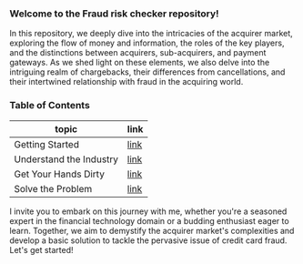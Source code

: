 ### Welcome to the Fraud risk checker repository!

In this repository, we deeply dive into the intricacies of the acquirer market, exploring the flow of money and information, the roles of the key players, and the distinctions between acquirers, sub-acquirers, and payment gateways. As we shed light on these elements, we also delve into the intriguing realm of chargebacks, their differences from cancellations, and their intertwined relationship with fraud in the acquiring world.

### **Table of Contents**
topic | link
------ | ------
Getting Started | [link](https://github.com/raphael27atm/fraud-risk-checker/wiki/Getting-Started)
Understand the Industry | [link](https://github.com/raphael27atm/fraud-risk-checker/wiki/Understand-the-Industry)
Get Your Hands Dirty | [link](https://github.com/raphael27atm/fraud-risk-checker/wiki/Get-your-hands-dirty)
Solve the Problem | [link](https://github.com/raphael27atm/fraud-risk-checker/wiki/Solve-the-Problem)


I invite you to embark on this journey with me, whether you're a seasoned expert in the financial technology domain or a budding enthusiast eager to learn. Together, we aim to demystify the acquirer market's complexities and develop a basic solution to tackle the pervasive issue of credit card fraud. Let's get started!


